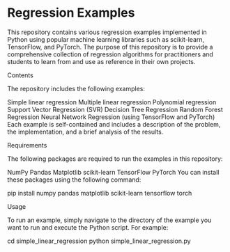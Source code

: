 # Regression Examples

This repository contains various regression examples implemented in Python using popular machine learning libraries such as scikit-learn, TensorFlow, and PyTorch. The purpose of this repository is to provide a comprehensive collection of regression algorithms for practitioners and students to learn from and use as reference in their own projects.

Contents

The repository includes the following examples:

Simple linear regression
Multiple linear regression
Polynomial regression
Support Vector Regression (SVR)
Decision Tree Regression
Random Forest Regression
Neural Network Regression (using TensorFlow and PyTorch)
Each example is self-contained and includes a description of the problem, the implementation, and a brief analysis of the results.

Requirements

The following packages are required to run the examples in this repository:

NumPy
Pandas
Matplotlib
scikit-learn
TensorFlow
PyTorch
You can install these packages using the following command:

pip install numpy pandas matplotlib scikit-learn tensorflow torch


Usage

To run an example, simply navigate to the directory of the example you want to run and execute the Python script. For example:

cd simple_linear_regression
python simple_linear_regression.py
